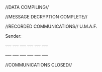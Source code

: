 //DATA COMPILING//

//MESSAGE DECRYPTION COMPLETE//

//RECORDED COMMUNICATIONS// U.M.A.F. 

Sender: 

~~---~~ ~~---~~ ~~---~~ ~~---~~ ~~---~~ ~~---~~




~~---~~ ~~---~~ ~~---~~ ~~---~~ ~~---~~ ~~---~~

//COMMUNICATIONS CLOSED//